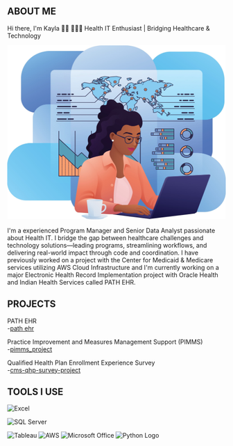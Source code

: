 ## ABOUT ME
Hi there, I'm Kayla 👋🏿 👩🏿‍💻 Health IT Enthusiast | Bridging Healthcare & Technology 
<p align="center">
  <img src="Shutterstock_2603055635-2.png" width="700" height="400"/>
</p>
I'm a experienced Program Manager and Senior Data Analyst passionate about Health IT. I bridge the gap between healthcare challenges and technology solutions—leading programs, streamlining workflows, and delivering real-world impact through code and coordination. I have previously worked on a project with the Center for Medicaid & Medicare services utilizing AWS Cloud Infrastructure and I'm currently working on a major Electronic Health Record Implementation project with Oracle Health and Indian Health Services called PATH EHR.

## PROJECTS
PATH EHR  
  -[path ehr](https://github.com/kreid191814/path-ehr-)

Practice Improvement and Measures Management Support (PIMMS)  
  -[pimms_project](https://github.com/kreid191814/pimms_project)

Qualified Health Plan Enrollment Experience Survey  
  -[cms-qhp-survey-project](https://github.com/kreid191814/cms-qhp-survey-project)

## TOOLS I USE

<img src="https://img.icons8.com/color/48/microsoft-excel-2019--v1.png" alt="Excel" width="40"/> 

![SQL Server](https://img.shields.io/badge/SQL_Server-CC2927?style=for-the-badge&logo=microsoftsqlserver&logoColor=white)  

<img src="https://img.icons8.com/color/48/tableau-software.png" alt="Tableau" width="40"/> 

<img src="https://img.icons8.com/color/48/amazon-web-services.png" alt="AWS" width="40"/> 

<img src="https://img.icons8.com/color/48/microsoft-office-2019.png" alt="Microsoft Office" width="40"/>

<img src="https://cdn.jsdelivr.net/gh/devicons/devicon/icons/python/python-original.svg" alt="Python Logo" width="40" height="40"/>














<!--





-->

